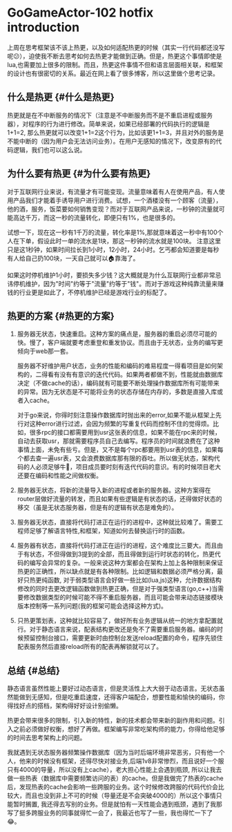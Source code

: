 # GoGameActor-102 hotfix introduction


<!--more-->

上周在思考框架该不该上热更，以及如何适配热更的时候（其实一行代码都还没写呢😕），迫使我不断去思考如何去热更才能做到正确。但是，热更这个事情即使是lua,也需要加上很多的限制。而且，热更这件事情不但和语言层面相关联，和框架的设计也有很密切的关系。最近在网上看了很多博客，所以这里做个思考记录。


## 什么是热更 {#什么是热更}

热更就是在不中断服务的情况下（注意是不中断服务而不是不重启进程或服务器），对程序的行为进行修改。简单来说，如果已经部署的代码执行的逻辑是1+1=2, 那么热更就可以改变1+1=2这个行为，比如该更1+1=3，并且对外的服务是不能中断的（因为用户会无法访问业务）。在用户无感知的情况下，改变原有的代码逻辑，我们也可以这么说。


## 为什么要有热更 {#为什么要有热更}

对于互联网行业来说，有流量才有可能变现。流量意味着有人在使用产品，有人使用产品我们才能着手诱导用户进行消费。试想，一个酒楼没有一个顾客（流量），他的酒，服务，饭菜要如何销售变现？而对于互联网产品来说，一秒钟的流量就可能高达千万，而这一秒的流量转化，即便只有1%，也是很多的。

试想一下，现在这一秒有1千万的流量，转化率是1%,那就意味着这一秒中有100个人在下单，假设此时一单的流水是1块，那这一秒钟的流水就是100块。 注意这里只是这1秒钟，如果时间拉长到1小时，12小时，24小时。乞丐都会知道要是每秒有人给自己扔100块，一天自己就可以🏠靠海了。

如果这时停机维护1小时，要损失多少钱？这大概就是为什么互联网行业都非常忌讳停机维护，因为"时间"约等于"流量"约等于"钱"。而对于游戏这种纯靠流量来赚钱的行业更是如此了，不停机维护已经是游戏行业的标配了。


## 热更的方案 {#热更的方案}

1.  服务器无状态，快速重启。这种方案的痛点是，服务器的重启必须尽可能的快。慢了，客户端就要考虑重登和重发协议。而且由于无状态，业务的编写更倾向于web那一套。

    服务器不好维护用户状态，业务的性能和编码的难易程度一得看项目是如何架构的，二得看有没有有意识的迭代代码。如果两者都做不到，性能就由数据库决定（不做cache的话），编码就有可能要不断处理操作数据库所有可能带来的异常。因为无状态是不可能将业务的状态存储在内存的，多数是直接入库或者入cache。

    对于go来说，你得时刻注意操作数据库时抛出来的error,如果不能从框架上先行对这种error进行过滤，会因为频繁的写重复代码而控制不住的觉得烦。比如，很多rpc的接口都需要用到usr这张表的信息，如果不能在rpc来的时候，自动去获取usr，那就需要程序员自己去编写。程序员的时间就浪费在了这种事情上面，未免有些亏。但是，又不是每个rpc都要用到usr表的信息，如果每个都去查一遍usr表，又会浪费数据库那有限的吞吐。所以做无状态，架构代码的人必须足够牛🍺，项目成员要时刻有迭代代码的意识。有的时候项目老大还要在编码和性能之间做权衡。
2.  服务器无状态，将新的流量导入新的进程或者新的服务器。这种方案得在router层做好流量的转发，而且如果有些逻辑是有状态的话，还得做好状态的移交（虽是无状态服务器，但是有的逻辑有状态是难免的）。
3.  服务器无状态，直接将代码打进正在运行的进程中，这种就比较难了。需要工程师足够了解语言特性,和框架，知道如何去替换运行时的函数。
4.  服务器有状态，直接将代码打进正在运行的进程，这个难度比三要大。而且由于有状态，不但得做到3提到的全部，而且得做到运行时状态的转化，热更代码的编写会异常的复杂。一般来说这种方案都会在架构上加上各种限制来保证热更的正确性，所以缺点就是有各种限制。比如逻辑和数据必须严格分离，最好只热更纯函数, 对于弱类型语言会好做一些比如(lua,js)这种，允许数据结构修改的同时去更改逻辑函数做到热更正确，但是对于强类型语言(go,c++)当需要修改数据类型的时候可能不得不重启服务器，而且可能会带来动态链接模块版本控制等一系列问题(我的框架可能会选择这种方式)。

5.  只热更策划表，这种就比较容易了，做好所有业务逻辑从统一的地方拿配置就行。对于静态语言来说，配表结构更改还是免不了需要重启服务器。编码的时候预留控制台接口，需要更新时由控制台发送reload配置的命令，程序先锁住配表服务然后直接reload所有的配表再解锁就可以了。


## 总结 {#总结}

静态语言虽然性能上要好过动态语言，但是灵活性上大大弱于动态语言。无状态虽然能做到无感知，但是吃重启速度，还得客户端配合，想要性能和愉快的编码，你得找好点的搭档，架构得好好设计别偷懒。

热更会带来很多的限制，引入新的特性，新的技术都会带来新的副作用和问题。引入之前必须做好权衡，想好了再做。框架编写非常吃架构师的能力，你得给他足够的时间去思考架构上的问题。

我就遇到无状态服务器频繁操作数据库（因为当时后端环境非常恶劣，只有他一个人，他来的时候没有框架，还得尽快对接业务,后端1v8非常惨烈，而且说好一个服只有4000的导量，所以没有上cache），老大担心性能上会遇到瓶颈, 所以让我去做一些热表（数据库中需要频繁访问的表）的cache。但是我做完了热表的cache后，发现热表的cache会影响一些跨服的业务。这个时候修改跨服的代码代价会比较大，而且也没到非上不可的时候（导量还是不会突破4000的）所以这个事情只能暂时搁置, 我还得去写别的业务。但是就怕有一天性能会遇到瓶颈，遇到了我那写了挺多跨服业务的同事就得忙一会了，我最近也写了一些，我也得忙一下了😂。

